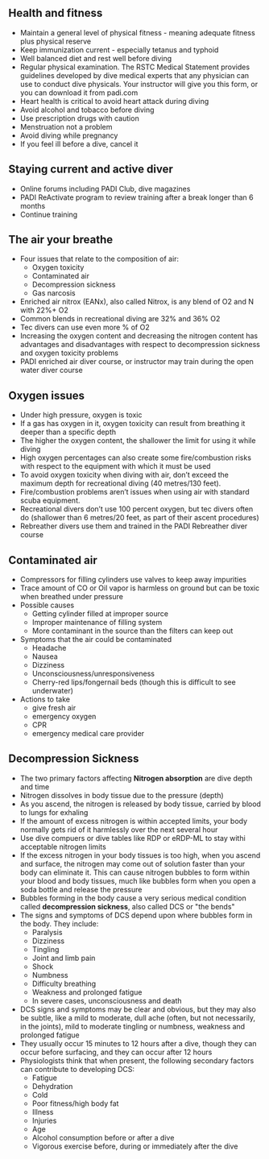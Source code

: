 ## Health and fitness
* Maintain a general level of physical fitness - meaning adequate fitness plus physical reserve
* Keep immunization current - especially tetanus and typhoid
* Well balanced diet and rest well before diving
* Regular physical examination. The RSTC Medical Statement provides guidelines developed by dive medical experts that any physician can use to conduct dive physicals. Your instructor will give you this form, or you can download it from padi.com
* Heart health is critical to avoid heart attack during diving
* Avoid alcohol and tobacco before diving
* Use prescription drugs with caution
* Menstruation not a problem
* Avoid diving while pregnancy
* If you feel ill before a dive, cancel it

## Staying current and active diver
* Online forums including PADI Club, dive magazines
* PADI ReActivate program to review training after a break longer than 6 months
* Continue training

## The air your breathe
* Four issues that relate to the composition of air:
	- Oxygen toxicity
	- Contaminated air
	- Decompression sickness
	- Gas narcosis
* Enriched air nitrox (EANx), also called Nitrox, is any blend of O2 and N with 22%+ O2
* Common blends in recreational diving are 32% and 36% O2
* Tec divers can use even more % of O2
* Increasing the oxygen content and decreasing the nitrogen content has advantages and disadvantages with respect to decompression sickness and oxygen toxicity problems
* PADI enriched air diver course, or instructor may train during the open water diver course

## Oxygen issues
* Under high pressure, oxygen is toxic
* If a gas has oxygen in it, oxygen toxicity can result from breathing it deeper than a specific depth
* The higher the oxygen content, the shallower the limit for using it while diving
* High oxygen percentages can also create some fire/combustion risks with respect to the equipment with which it must be used
* To avoid oxygen toxicity when diving with air, don’t exceed the maximum depth for recreational diving (40 metres/130 feet).
* Fire/combustion problems aren’t issues when using air with standard scuba equipment.
* Recreational divers don’t use 100 percent oxygen, but tec divers often do (shallower than 6 metres/20 feet, as part of their ascent procedures)
* Rebreather divers use them and trained in the PADI Rebreather diver course

## Contaminated air
* Compressors for filling cylinders use valves to keep away impurities
* Trace amount of CO or Oil vapor is harmless on ground but can be toxic when breathed under pressure
* Possible causes 
	- Getting cylinder filled at improper source
	- Improper maintenance of filling system
	- More contaminant in the source than the filters can keep out
* Symptoms that the air could be contaminated
	- Headache
	- Nausea
	- Dizziness
	- Unconsciousness/unresponsiveness
	- Cherry-red lips/fongernail beds (though this is difficult to see underwater)
* Actions to take
	- give fresh air
	- emergency oxygen
	- CPR
	- emergency medical care provider

## Decompression Sickness
* The two primary factors affecting **Nitrogen absorption** are dive depth and time
* Nitrogen dissolves in body tissue due to the pressure (depth)
* As you ascend, the nitrogen is released by body tissue, carried by blood to lungs for exhaling
* If the amount of excess nitrogen is within accepted limits, your body normally gets rid of it harmlessly over the next several hour
* Use dive compuers or dive tables like RDP or eRDP-ML to stay withi acceptable nitrogen limits
* If the excess nitrogen in your body tissues is too high, when you ascend and surface, the nitrogen may come out of solution faster than your body can eliminate it. This can cause nitrogen bubbles to form within your blood and body tissues, much like bubbles form when you open a soda bottle and release the pressure
* Bubbles forming in the body cause a very serious medical condition called **decompression sickness**, also called DCS or "the bends"
* The signs and symptoms of DCS depend upon where bubbles form in the body. They include:
	- Paralysis
	- Dizziness
	- Tingling
	- Joint and limb pain
	- Shock
	- Numbness
	- Difficulty breathing
	- Weakness and prolonged fatigue
	- In severe cases, unconsciousness and death
* DCS signs and symptoms may be clear and obvious, but they may also be subtle, like a mild to moderate, dull ache (often, but not necessarily, in the joints), mild to moderate tingling or numbness, weakness and prolonged fatigue
* They usually occur 15 minutes to 12 hours after a dive, though they can occur before surfacing, and they can occur after 12 hours
* Physiologists think that when present, the following secondary factors can contribute to developing DCS:
	- Fatigue
	- Dehydration
	- Cold
	- Poor fitness/high body fat
	- Illness
	- Injuries
	- Age
	- Alcohol consumption before or after a dive
	- Vigorous exercise before, during or immediately after the dive

